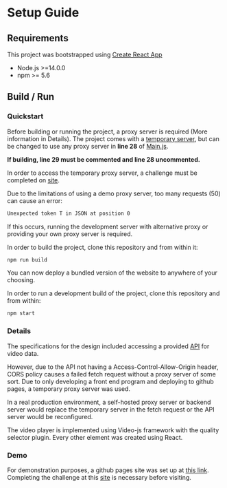 # Setup Guide
## Requirements
This project was bootstrapped using [Create React App](https://github.com/facebook/create-react-app)

* Node.js >=14.0.0
* npm >= 5.6

## Build / Run
### Quickstart
Before building or running the project, a proxy server is required (More information in Details). The project comes with a [temporary server](https://cors-anywhere.herokuapp.com/corsdemo), but can be changed to use any proxy server in **line 28** of [Main.js](https://github.com/crlprk/ign-codefoo-10/blob/master/src/components/Main.js). 

**If building, line 29 must be commented and line 28 uncommented.**

In order to access the temporary proxy server, a challenge must be completed on [site](https://cors-anywhere.herokuapp.com/corsdemo).

Due to the limitations of using a demo proxy server, too many requests (50) can cause an error: 
```sh
Unexpected token T in JSON at position 0
```
If this occurs, running the development server with alternative proxy or providing your own proxy server is required. 

In order to build the project, clone this repository and from within it:
```sh
npm run build
```
You can now deploy a bundled version of the website to anywhere of your choosing. 


In order to run a development build of the project, clone this repository and from within:
```sh
npm start
```

### Details
The specifications for the design included accessing a provided [API](https://ign-apis.herokuapp.com/) for video data. 

However, due to the API not having a Access-Control-Allow-Origin header, CORS policy causes a failed fetch request without a proxy server of some sort. Due to only developing a front end program and deploying to github pages, a temporary proxy server was used. 

In a real production environment, a self-hosted proxy server or backend server would replace the temporary server in the fetch request or the API server would be reconfigured.


The video player is implemented using Video-js framework with the quality selector plugin. Every other element was created using React.

### Demo
For demonstration purposes, a github pages site was set up at [this link](https://crlprk.github.io/ign-codefoo-10/). Completing the challenge at this [site](https://cors-anywhere.herokuapp.com/corsdemo) is necessary before visiting.